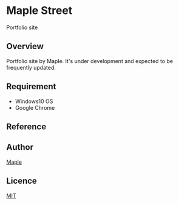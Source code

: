 # Maple Street
Portfolio site  
  
  
## Overview
Portfolio site by Maple.
It's under development and expected to be frequently updated.
  
  
## Requirement
- Windows10 OS
- Google Chrome

## Reference

## Author
[Maple](https://twitter.com/MapleSyrup_st)

## Licence

[MIT](https://......)
